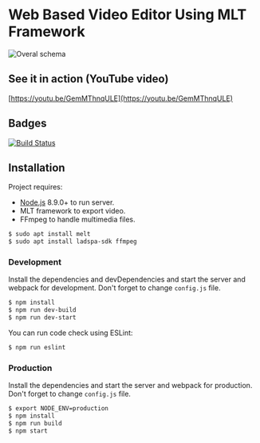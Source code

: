 # Web Based Video Editor Using MLT Framework
![Overal schema](https://raw.githubusercontent.com/kudlav/videoeditor/master/docs/schema.png)

## See it in action (YouTube video)
[https://youtu.be/GemMThnqULE](https://youtu.be/GemMThnqULE)

## Badges
[![Build Status](https://travis-ci.org/kudlav/videoeditor.svg?branch=master)](https://travis-ci.org/kudlav/videoeditor)

## Installation

Project requires:
- [Node.js](https://nodejs.org/) 8.9.0+ to run server.
- MLT framework to export video.
- FFmpeg to handle multimedia files.

```sh
$ sudo apt install melt
$ sudo apt install ladspa-sdk ffmpeg
```

### Development

Install the dependencies and devDependencies and start the server and webpack for development. Don't forget to change `config.js` file.

```sh
$ npm install
$ npm run dev-build
$ npm run dev-start
```

You can run code check using ESLint:
```sh
$ npm run eslint
```

### Production

Install the dependencies and start the server and webpack for production. Don't forget to change `config.js` file.

```sh
$ export NODE_ENV=production
$ npm install
$ npm run build
$ npm start
```
